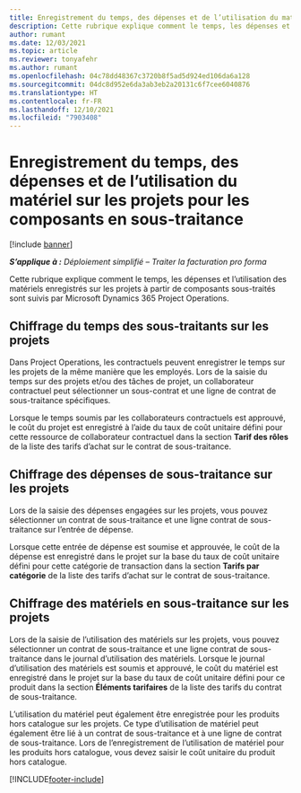 ```yaml
---
title: Enregistrement du temps, des dépenses et de l’utilisation du matériel pour les composants en sous-traitance
description: Cette rubrique explique comment le temps, les dépenses et l’utilisation des matériels enregistrés sur les projets à partir de composants sous-traités sont suivis par Microsoft Dynamics 365 Project Operations.
author: rumant
ms.date: 12/03/2021
ms.topic: article
ms.reviewer: tonyafehr
ms.author: rumant
ms.openlocfilehash: 04c78dd48367c3720b8f5ad5d924ed106da6a128
ms.sourcegitcommit: 04dc8d952e6da3ab3eb2a20131c6f7cee6040876
ms.translationtype: HT
ms.contentlocale: fr-FR
ms.lasthandoff: 12/10/2021
ms.locfileid: "7903408"
---
```

# <a name="recording-time-expenses-and-material-usage-on-projects-for-subcontracted-components"></a>Enregistrement du temps, des dépenses et de l’utilisation du matériel sur les projets pour les composants en sous-traitance

[!include [banner](../../includes/dataverse-preview.md)]

_**S’applique à :** Déploiement simplifié – Traiter la facturation pro forma_

Cette rubrique explique comment le temps, les dépenses et l’utilisation des matériels enregistrés sur les projets à partir de composants sous-traités sont suivis par Microsoft Dynamics 365 Project Operations.

## <a name="costing-for-subcontractor-time-on-projects"></a>Chiffrage du temps des sous-traitants sur les projets
Dans Project Operations, les contractuels peuvent enregistrer le temps sur les projets de la même manière que les employés. Lors de la saisie du temps sur des projets et/ou des tâches de projet, un collaborateur contractuel peut sélectionner un sous-contrat et une ligne de contrat de sous-traitance spécifiques.

Lorsque le temps soumis par les collaborateurs contractuels est approuvé, le coût du projet est enregistré à l’aide du taux de coût unitaire défini pour cette ressource de collaborateur contractuel dans la section **Tarif des rôles** de la liste des tarifs d’achat sur le contrat de sous-traitance.

## <a name="costing-for-subcontracted-expenses-on-projects"></a>Chiffrage des dépenses de sous-traitance sur les projets
Lors de la saisie des dépenses engagées sur les projets, vous pouvez sélectionner un contrat de sous-traitance et une ligne contrat de sous-traitance sur l’entrée de dépense. 

Lorsque cette entrée de dépense est soumise et approuvée, le coût de la dépense est enregistré dans le projet sur la base du taux de coût unitaire défini pour cette catégorie de transaction dans la section **Tarifs par catégorie** de la liste des tarifs d’achat sur le contrat de sous-traitance.

## <a name="costing-for-subcontracted-materials-on-projects"></a>Chiffrage des matériels en sous-traitance sur les projets
Lors de la saisie de l’utilisation des matériels sur les projets, vous pouvez sélectionner un contrat de sous-traitance et une ligne contrat de sous-traitance dans le journal d’utilisation des matériels. Lorsque le journal d’utilisation des matériels est soumis et approuvé, le coût du matériel est enregistré dans le projet sur la base du taux de coût unitaire défini pour ce produit dans la section **Éléments tarifaires** de la liste des tarifs du contrat de sous-traitance.

L’utilisation du matériel peut également être enregistrée pour les produits hors catalogue sur les projets. Ce type d’utilisation de matériel peut également être lié à un contrat de sous-traitance et à une ligne de contrat de sous-traitance. Lors de l’enregistrement de l’utilisation de matériel pour les produits hors catalogue, vous devez saisir le coût unitaire du produit hors catalogue. 


[!INCLUDE[footer-include](../../includes/footer-banner.md)]
